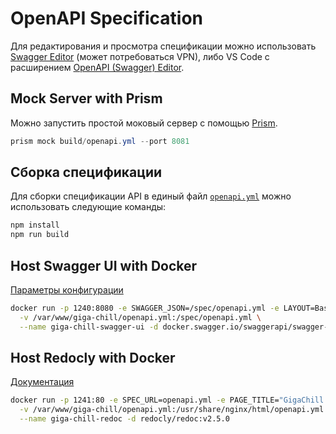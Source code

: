 # OpenAPI Specification

Для редактирования и просмотра спецификации можно использовать [Swagger Editor](https://editor.swagger.io/) (может потребоваться VPN), либо VS Code с расширением [OpenAPI (Swagger) Editor](https://marketplace.cursorapi.com/items?itemName=42Crunch.vscode-openapi).

## Mock Server with Prism

Можно запустить простой моковый сервер с помощью [Prism](https://github.com/stoplightio/prism).

```powershell
prism mock build/openapi.yml --port 8081
```

## Сборка спецификации

Для сборки спецификации API в единый файл [`openapi.yml`](build/openapi.yml) можно использовать следующие команды:

```sh
npm install
npm run build
```

## Host Swagger UI with Docker

[Параметры конфигурации](https://github.com/swagger-api/swagger-ui/blob/HEAD/docs/usage/configuration.md)


```bash
docker run -p 1240:8080 -e SWAGGER_JSON=/spec/openapi.yml -e LAYOUT=BaseLayout \
  -v /var/www/giga-chill/openapi.yml:/spec/openapi.yml \
  --name giga-chill-swagger-ui -d docker.swagger.io/swaggerapi/swagger-ui:v5.27.1
```

## Host Redocly with Docker

[Документация](https://redocly.com/docs/redoc/deployment/docker)

```bash
docker run -p 1241:80 -e SPEC_URL=openapi.yml -e PAGE_TITLE="GigaChill API — ReDoc" \
  -v /var/www/giga-chill/openapi.yml:/usr/share/nginx/html/openapi.yml \
  --name giga-chill-redoc -d redocly/redoc:v2.5.0
```